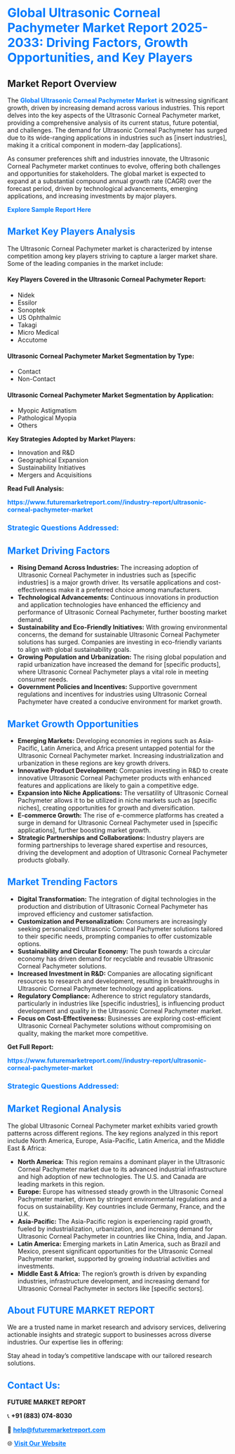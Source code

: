 <h1 style="color: #007BFF;">Global Ultrasonic Corneal Pachymeter Market Report 2025-2033: Driving Factors, Growth Opportunities, and Key Players</h1>

<section id="overview">
<h2>Market Report Overview</h2>
<p>The <a href="https://www.futuremarketreport.com//industry-report/ultrasonic-corneal-pachymeter-market" style="color: #007BFF; text-decoration: none;"><strong>Global Ultrasonic Corneal Pachymeter Market</strong></a> is witnessing significant growth, driven by increasing demand across various industries. This report delves into the key aspects of the Ultrasonic Corneal Pachymeter market, providing a comprehensive analysis of its current status, future potential, and challenges. The demand for Ultrasonic Corneal Pachymeter has surged due to its wide-ranging applications in industries such as [insert industries], making it a critical component in modern-day [applications].</p>
<p>As consumer preferences shift and industries innovate, the Ultrasonic Corneal Pachymeter market continues to evolve, offering both challenges and opportunities for stakeholders. The global market is expected to expand at a substantial compound annual growth rate (CAGR) over the forecast period, driven by technological advancements, emerging applications, and increasing investments by major players.</p>
</section>

<section id="overview">
<p><a href="https://www.futuremarketreport.com//request-sample/reportId=53545" style="color: #007BFF; text-decoration: none;"><strong>Explore Sample Report Here</strong></a></p>
</section>

<section id="key-players">
<h2 style="color: #007BFF;">Market Key Players Analysis</h2>
<p>The Ultrasonic Corneal Pachymeter market is characterized by intense competition among key players striving to capture a larger market share. Some of the leading companies in the market include:</p>
<h4>Key Players Covered in the Ultrasonic Corneal Pachymeter Report:</h4>
<ul><li>Nidek</li><li>Essilor</li><li>Sonoptek</li><li>US Ophthalmic</li><li>Takagi</li><li>Micro Medical</li><li>Accutome</li></ul>
<h4>Ultrasonic Corneal Pachymeter Market Segmentation by Type:</h4>
<ul><li>Contact</li><li>Non-Contact</li></ul>

<h4>Ultrasonic Corneal Pachymeter Market Segmentation by Application:</h4>
<ul><li>Myopic Astigmatism</li><li>Pathological Myopia</li><li>Others</li></ul>
<p><strong>Key Strategies Adopted by Market Players:</strong></p>
<ul>
<li>Innovation and R&D</li>
<li>Geographical Expansion</li>
<li>Sustainability Initiatives</li>
<li>Mergers and Acquisitions</li>
</ul>
</section>

<section>
<p><strong>Read Full Analysis: </strong></p><a href="https://www.futuremarketreport.com//industry-report/ultrasonic-corneal-pachymeter-market" style="color: #007BFF; text-decoration: none;"><strong>https://www.futuremarketreport.com//industry-report/ultrasonic-corneal-pachymeter-market</strong></a>
<h3 style="color: #007BFF;">Strategic Questions Addressed:</h3>
</section>

<section id="driving-factors">
<h2 style="color: #007BFF;">Market Driving Factors</h2>
<ul>
<li><strong>Rising Demand Across Industries:</strong> The increasing adoption of Ultrasonic Corneal Pachymeter in industries such as [specific industries] is a major growth driver. Its versatile applications and cost-effectiveness make it a preferred choice among manufacturers.</li>
<li><strong>Technological Advancements:</strong> Continuous innovations in production and application technologies have enhanced the efficiency and performance of Ultrasonic Corneal Pachymeter, further boosting market demand.</li>
<li><strong>Sustainability and Eco-Friendly Initiatives:</strong> With growing environmental concerns, the demand for sustainable Ultrasonic Corneal Pachymeter solutions has surged. Companies are investing in eco-friendly variants to align with global sustainability goals.</li>
<li><strong>Growing Population and Urbanization:</strong> The rising global population and rapid urbanization have increased the demand for [specific products], where Ultrasonic Corneal Pachymeter plays a vital role in meeting consumer needs.</li>
<li><strong>Government Policies and Incentives:</strong> Supportive government regulations and incentives for industries using Ultrasonic Corneal Pachymeter have created a conducive environment for market growth.</li>
</ul>
</section>

<section id="growth-opportunities">
<h2 style="color: #007BFF;">Market Growth Opportunities</h2>
<ul>
<li><strong>Emerging Markets:</strong> Developing economies in regions such as Asia-Pacific, Latin America, and Africa present untapped potential for the Ultrasonic Corneal Pachymeter market. Increasing industrialization and urbanization in these regions are key growth drivers.</li>
<li><strong>Innovative Product Development:</strong> Companies investing in R&D to create innovative Ultrasonic Corneal Pachymeter products with enhanced features and applications are likely to gain a competitive edge.</li>
<li><strong>Expansion into Niche Applications:</strong> The versatility of Ultrasonic Corneal Pachymeter allows it to be utilized in niche markets such as [specific niches], creating opportunities for growth and diversification.</li>
<li><strong>E-commerce Growth:</strong> The rise of e-commerce platforms has created a surge in demand for Ultrasonic Corneal Pachymeter used in [specific applications], further boosting market growth.</li>
<li><strong>Strategic Partnerships and Collaborations:</strong> Industry players are forming partnerships to leverage shared expertise and resources, driving the development and adoption of Ultrasonic Corneal Pachymeter products globally.</li>
</ul>
</section>

<section id="trending-factors">
<h2 style="color: #007BFF;">Market Trending Factors</h2>
<ul>
<li><strong>Digital Transformation:</strong> The integration of digital technologies in the production and distribution of Ultrasonic Corneal Pachymeter has improved efficiency and customer satisfaction.</li>
<li><strong>Customization and Personalization:</strong> Consumers are increasingly seeking personalized Ultrasonic Corneal Pachymeter solutions tailored to their specific needs, prompting companies to offer customizable options.</li>
<li><strong>Sustainability and Circular Economy:</strong> The push towards a circular economy has driven demand for recyclable and reusable Ultrasonic Corneal Pachymeter solutions.</li>
<li><strong>Increased Investment in R&D:</strong> Companies are allocating significant resources to research and development, resulting in breakthroughs in Ultrasonic Corneal Pachymeter technology and applications.</li>
<li><strong>Regulatory Compliance:</strong> Adherence to strict regulatory standards, particularly in industries like [specific industries], is influencing product development and quality in the Ultrasonic Corneal Pachymeter market.</li>
<li><strong>Focus on Cost-Effectiveness:</strong> Businesses are exploring cost-efficient Ultrasonic Corneal Pachymeter solutions without compromising on quality, making the market more competitive.</li>
</ul>
</section>

<section>
<p><strong>Get Full Report: </strong></p><a href="https://www.futuremarketreport.com//industry-report/ultrasonic-corneal-pachymeter-market" style="color: #007BFF; text-decoration: none;"><strong>https://www.futuremarketreport.com//industry-report/ultrasonic-corneal-pachymeter-market</strong></a>
<h3 style="color: #007BFF;">Strategic Questions Addressed:</h3>
</section>


<section id="regional-analysis">
<h2 style="color: #007BFF;">Market Regional Analysis</h2>
<p>The global Ultrasonic Corneal Pachymeter market exhibits varied growth patterns across different regions. The key regions analyzed in this report include North America, Europe, Asia-Pacific, Latin America, and the Middle East & Africa:</p>
<ul>
<li><strong>North America:</strong> This region remains a dominant player in the Ultrasonic Corneal Pachymeter market due to its advanced industrial infrastructure and high adoption of new technologies. The U.S. and Canada are leading markets in this region.</li>
<li><strong>Europe:</strong> Europe has witnessed steady growth in the Ultrasonic Corneal Pachymeter market, driven by stringent environmental regulations and a focus on sustainability. Key countries include Germany, France, and the U.K.</li>
<li><strong>Asia-Pacific:</strong> The Asia-Pacific region is experiencing rapid growth, fueled by industrialization, urbanization, and increasing demand for Ultrasonic Corneal Pachymeter in countries like China, India, and Japan.</li>
<li><strong>Latin America:</strong> Emerging markets in Latin America, such as Brazil and Mexico, present significant opportunities for the Ultrasonic Corneal Pachymeter market, supported by growing industrial activities and investments.</li>
<li><strong>Middle East & Africa:</strong> The region’s growth is driven by expanding industries, infrastructure development, and increasing demand for Ultrasonic Corneal Pachymeter in sectors like [specific sectors].</li>
</ul>
</section>

<footer>
<h2 style="color: #007BFF;">About FUTURE MARKET REPORT</h2>
<p>We are a trusted name in market research and advisory services, delivering actionable insights and strategic support to businesses across diverse industries. Our expertise lies in offering:</p>

<p>Stay ahead in today’s competitive landscape with our tailored research solutions.</p>

<h2 style="color: #007BFF;">Contact Us:</h2>
<p><strong>FUTURE MARKET REPORT</strong></p>
<p>📞 <strong>+91 (883) 074-8030</strong></p>
<p>📧 <strong><a href="mailto:help@futuremarketreport.com" style="color: #007BFF;">help@futuremarketreport.com</a></strong></p>
<p>🌐 <strong><a href="https://www.futuremarketreport.com/" style="color: #007BFF;">Visit Our Website</a></strong></p>
</footer>